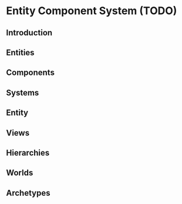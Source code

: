 ﻿# Entity Component System (TODO)

## Introduction

## Entities

## Components

## Systems

## Entity

## Views

## Hierarchies

## Worlds

## Archetypes